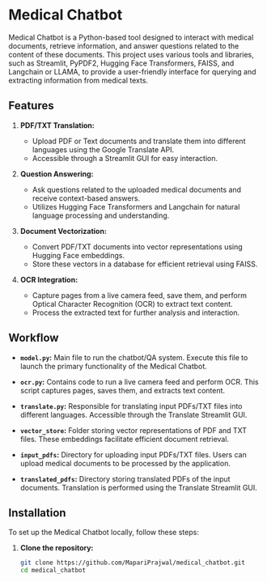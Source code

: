 # Medical Chatbot

Medical Chatbot is a Python-based tool designed to interact with medical documents, retrieve information, and answer questions related to the content of these documents. This project uses various tools and libraries, such as Streamlit, PyPDF2, Hugging Face Transformers, FAISS, and Langchain or LLAMA, to provide a user-friendly interface for querying and extracting information from medical texts.

## Features

1. **PDF/TXT Translation:**
   - Upload PDF or Text documents and translate them into different languages using the Google Translate API.
   - Accessible through a Streamlit GUI for easy interaction.

2. **Question Answering:**
   - Ask questions related to the uploaded medical documents and receive context-based answers.
   - Utilizes Hugging Face Transformers and Langchain for natural language processing and understanding.

3. **Document Vectorization:**
   - Convert PDF/TXT documents into vector representations using Hugging Face embeddings.
   - Store these vectors in a database for efficient retrieval using FAISS.

4. **OCR Integration:**
   - Capture pages from a live camera feed, save them, and perform Optical Character Recognition (OCR) to extract text content.
   - Process the extracted text for further analysis and interaction.

## Workflow

- **`model.py`:** Main file to run the chatbot/QA system. Execute this file to launch the primary functionality of the Medical Chatbot.

- **`ocr.py`:** Contains code to run a live camera feed and perform OCR. This script captures pages, saves them, and extracts text content.

- **`translate.py`:** Responsible for translating input PDFs/TXT files into different languages. Accessible through the Translate Streamlit GUI.

- **`vector_store`:** Folder storing vector representations of PDF and TXT files. These embeddings facilitate efficient document retrieval.

- **`input_pdfs`:** Directory for uploading input PDFs/TXT files. Users can upload medical documents to be processed by the application.

- **`translated_pdfs`:** Directory storing translated PDFs of the input documents. Translation is performed using the Translate Streamlit GUI.

## Installation

To set up the Medical Chatbot locally, follow these steps:

1. **Clone the repository:**
   ```bash
   git clone https://github.com/MapariPrajwal/medical_chatbot.git
   cd medical_chatbot
